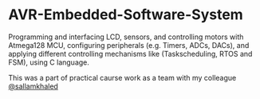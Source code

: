 # AVR-Embedded-Software-System
Programming and interfacing LCD, sensors, and controlling motors with Atmega128 MCU, configuring peripherals (e.g. Timers, ADCs, DACs), and applying different controlling mechanisms like (Taskscheduling, RTOS and FSM), using C language.

This was a part of practical caurse work as a team with my colleague [@sallamkhaled]( https://github.com/sallamkhaled?fbclid=IwAR1gxYeSiwcJVSaG1WBGklMRYzdNNklMlCGHIxGjGdsgc3fndWO5EIABv80 )
